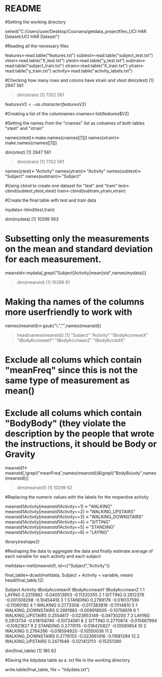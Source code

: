 README
========================================================

#Setting the working directory

setwd("C:/Users/user/Desktop/Coursera/getdata_projectfiles_UCI HAR Dataset/UCI HAR Dataset")

#Reading all the necessary files

features<-read.table("features.txt") 
subtest<-read.table("subject_test.txt")
xtest<-read.table("X_test.txt")
ytest<-read.table("y_test.txt")
subtrain<-read.table("subject_train.txt")
xtrain<-read.table("X_train.txt")
ytrain<-read.table("y_train.txt")
activity<-read.table("activity_labels.txt")

#Checking how many rows and colums have xtrain and xtest
dim(xtest)
[1] 2947  561
> dim(xtrain)
[1] 7352  561


features$V2<-as.character(features$V2)

#Creating a list of the columnames
cnames<-list(features$V2)

#Setting the names from the "cnames" list as colnames of both tables "xtest" and "xtrain"

names(xtest)<-make.names(cnames[[1]])
names(xtrain)<-make.names(cnames[[1]])

dim(xtest)
[1] 2947  561
> dim(xtrain)
[1] 7352  561

names(ytest)<-"Activity"
names(ytrain)<-"Activity"
names(subtest)<-"Subject"
names(subtrain)<-"Subject"

#Using cbind to create one dataset for "test" and "train"
test<-cbind(subtest,ytest,xtest)
train<-cbind(subtrain,ytrain,xtrain)

#Create the final table with test and train data

mydata<-rbind(test,train) 			

dim(mydata)
[1] 10299   563

# Subsetting only the measurements on the mean and standard deviation for each measurement.

meanstd<-mydata[,grepl("Subject|Activity|mean|std",names(mydata))]
> dim(meanstd)
[1] 10299    81

# Making tha names of the columns more userfriendly to work with

names(meanstd)<-gsub("\\.","",names(meanstd))
> head(names(meanstd))
[1] "Subject"       "Activity"      "tBodyAccmeanX" "tBodyAccmeanY" "tBodyAccmeanZ" "tBodyAccstdX" 

# Exclude all colums which contain "meanFreq" since this is not the same type of measurement as mean()
# Exclude all colums which contain "BodyBody" (they violate the description by the people that wrote the instructions, it should be Body or Gravity 

meanstd1<-meanstd[,!grepl("meanFreq",names(meanstd))&!grepl("BodyBx)ody",names(meanstd))]
> dim(meanstd1)
[1] 10299    62

#Replacing the numeric values with the labels for the respective activity

meanstd1$Activity[meanstd1$Activity==1] <-"WALKING"
meanstd1$Activity[meanstd1$Activity==2] <-"WALKING_UPSTAIRS"
meanstd1$Activity[meanstd1$Activity==3] <-"WALKING_DOWNSTAIRS"
meanstd1$Activity[meanstd1$Activity==4] <-"SITTING"
meanstd1$Activity[meanstd1$Activity==5] <-"STANDING"
meanstd1$Activity[meanstd1$Activity==6] <-"LAYING"

library(reshape2)

#Reshaping the data to aggregate the data and finally estimate average of each variable for each activity and each subject

meltdata<-melt(meanstd1, id=c("Subject","Activity"))

final_table<-dcast(meltdata, Subject + Activity ~ variable, mean)
head(final_table,12)

Subject           Activity tBodyAccmeanX tBodyAccmeanY tBodyAccmeanZ
1         1             LAYING     0.2215982  -0.040513953   -0.11320355
2         1            SITTING     0.2612376  -0.001308288   -0.10454418
3         1           STANDING     0.2789176  -0.016137590   -0.11060182
4         1            WALKING     0.2773308  -0.017383819   -0.11114810
5         1 WALKING_DOWNSTAIRS     0.2891883  -0.009918505   -0.10756619
6         1   WALKING_UPSTAIRS     0.2554617  -0.023953149   -0.09730200
7         2             LAYING     0.2813734  -0.018158740   -0.10724561
8         2            SITTING     0.2770874  -0.015687994   -0.10921827
9         2           STANDING     0.2779115  -0.018420827   -0.10590854
10        2            WALKING     0.2764266  -0.018594920   -0.10550036
11        2 WALKING_DOWNSTAIRS     0.2776153  -0.022661416   -0.11681294
12        2   WALKING_UPSTAIRS     0.2471648  -0.021412113   -0.15251390


dim(final_table)
[1] 180  62

#Saving the tidydata table as a .txt file in the working directory

write.table(final_table, file = "tidydata.txt")  
